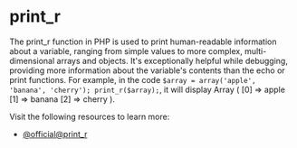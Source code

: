 # print_r

The print_r function in PHP is used to print human-readable information about a variable, ranging from simple values to more complex, multi-dimensional arrays and objects. It's exceptionally helpful while debugging, providing more information about the variable's contents than the echo or print functions. For example, in the code `$array = array('apple', 'banana', 'cherry'); print_r($array);`, it will display Array ( [0] => apple [1] => banana [2] => cherry ).

Visit the following resources to learn more:

- [@official@print_r](https://www.php.net/manual/en/function.print-r.php)

